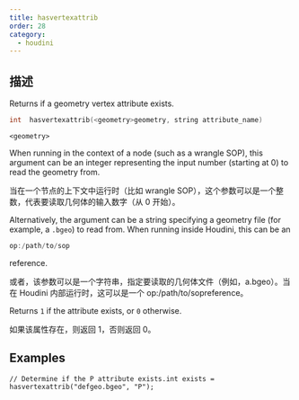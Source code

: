 ```yaml
---
title: hasvertexattrib
order: 28
category:
  - houdini
---
```

    
## 描述

Returns if a geometry vertex attribute exists.

```c
int  hasvertexattrib(<geometry>geometry, string attribute_name)
```

`<geometry>`

When running in the context of a node (such as a wrangle SOP), this argument
can be an integer representing the input number (starting at 0) to read the
geometry from.

当在一个节点的上下文中运行时（比如 wrangle SOP），这个参数可以是一个整数，代表要读取几何体的输入数字（从 0 开始）。

Alternatively, the argument can be a string specifying a geometry file (for
example, a `.bgeo`) to read from. When running inside Houdini, this can be an

```c
op:/path/to/sop
```

reference.

或者，该参数可以是一个字符串，指定要读取的几何体文件（例如，a.bgeo）。当在 Houdini 内部运行时，这可以是一个 op:/path/to/sopreference。

Returns `1` if the attribute exists, or `0` otherwise.

如果该属性存在，则返回 1，否则返回 0。

## Examples

    // Determine if the P attribute exists.int exists = hasvertexattrib("defgeo.bgeo", "P");
